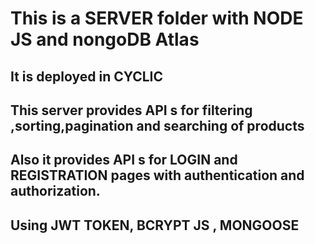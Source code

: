 # This is a SERVER folder with NODE JS and nongoDB Atlas

## It is deployed in CYCLIC

## This server provides API s for filtering ,sorting,pagination and searching of products

## Also it provides API s for LOGIN and REGISTRATION pages with authentication and authorization.

## Using JWT TOKEN, BCRYPT JS , MONGOOSE


